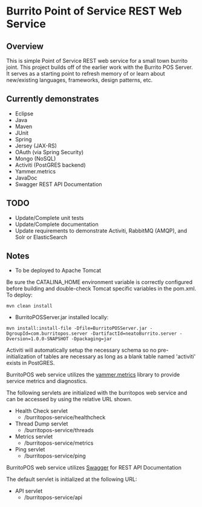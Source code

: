 Burrito Point of Service REST Web Service
================================

Overview
-------------------------
This is simple Point of Service REST web service for a small town burrito joint. 
This project builds off of the earlier work with the Burrito POS Server.
It serves as a starting point to refresh memory of or learn about new/existing languages, frameworks, design patterns, etc.

Currently demonstrates
-------------------------
* Eclipse
* Java
* Maven
* JUnit
* Spring
* Jersey (JAX-RS)
* OAuth (via Spring Security)
* Mongo (NoSQL)
* Activiti (PostGRES backend)
* Yammer.metrics
* JavaDoc
* Swagger REST API Documentation
  
TODO
-------------------------
* Update/Complete unit tests
* Update/Complete documentation
* Update requirements to demonstrate Activiti, RabbitMQ (AMQP), and Solr or ElasticSearch

Notes
-------------------------
* To be deployed to Apache Tomcat

Be sure the CATALINA_HOME environment variable is correctly configured before building and double-check Tomcat specific variables in the pom.xml.  To deploy:

```mvn clean install```

* BurritoPOSServer.jar installed locally: 

```mvn install:install-file -Dfile=BurritoPOSServer.jar -DgroupId=com.burritopos.server -DartifactId=neatoBurrito.server -Dversion=1.0.0-SNAPSHOT -Dpackaging=jar```

Activiti will automatically setup the necessary schema so no pre-initialization of tables are necessary as long as a blank table named 'activiti' exists in PostGRES.

BurritoPOS web service utilizes the [yammer.metrics](http://metrics.codahale.com/) library to provide service metrics and diagnostics.
	
The following servlets are initialized with the burritopos web service and can be accessed by using the relative URL shown.
		
 * Health Check servlet
 	* /burritopos-service/healthcheck
 * Thread Dump servlet
 	* /burritopos-service/threads
 * Metrics servlet
 	* /burritopos-service/metrics
 * Ping servlet
 	* /burritopos-service/ping

 BurritoPOS web service utilizes [Swagger](https://github.com/wordnik/swagger-core/wiki) for REST API Documentation
 
 The default servlet is initialized at the following URL:
 
 * API servlet
 	* /burritopos-service/api